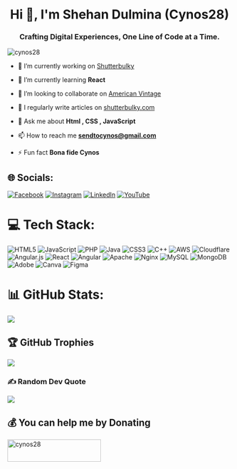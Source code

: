 <h1 align="center">Hi 👋, I'm Shehan Dulmina (Cynos28)</h1>

<h3 align="center">Crafting Digital Experiences, One Line of Code at a Time.</h3>

<p align="left"> <img src="https://komarev.com/ghpvc/?username=cynos28&label=Profile%20views&color=0e75b6&style=flat" alt="cynos28" /> </p>


- 🔭 I’m currently working on [Shutterbulky](shutterbulky.com)

- 🌱 I’m currently learning **React**

- 👯 I’m looking to collaborate on [American Vintage](myamericanvintage.com)

- 📝 I regularly write articles on [shutterbulky.com](shutterbulky.com)

- 💬 Ask me about **Html , CSS , JavaScript**

- 📫 How to reach me **sendtocynos@gmail.com**

- ⚡ Fun fact **Bona fide Cynos**


## 🌐 Socials:
[![Facebook](https://img.shields.io/badge/Facebook-%231877F2.svg?logo=Facebook&logoColor=white)](https://facebook.com/diagon.alley.501) [![Instagram](https://img.shields.io/badge/Instagram-%23E4405F.svg?logo=Instagram&logoColor=white)](https://instagram.com/shehan_dulmina_) [![LinkedIn](https://img.shields.io/badge/LinkedIn-%230077B5.svg?logo=linkedin&logoColor=white)](https://linkedin.com/in/shehandulmina) [![YouTube](https://img.shields.io/badge/YouTube-%23FF0000.svg?logo=YouTube&logoColor=white)](https://youtube.com/@coverdrive28) 


# 💻 Tech Stack:
![HTML5](https://img.shields.io/badge/html5-%23E34F26.svg?style=flat&logo=html5&logoColor=white) ![JavaScript](https://img.shields.io/badge/javascript-%23323330.svg?style=flat&logo=javascript&logoColor=%23F7DF1E) ![PHP](https://img.shields.io/badge/php-%23777BB4.svg?style=flat&logo=php&logoColor=white) ![Java](https://img.shields.io/badge/java-%23ED8B00.svg?style=flat&logo=openjdk&logoColor=white) ![CSS3](https://img.shields.io/badge/css3-%231572B6.svg?style=flat&logo=css3&logoColor=white) ![C++](https://img.shields.io/badge/c++-%2300599C.svg?style=flat&logo=c%2B%2B&logoColor=white) ![AWS](https://img.shields.io/badge/AWS-%23FF9900.svg?style=flat&logo=amazon-aws&logoColor=white) ![Cloudflare](https://img.shields.io/badge/Cloudflare-F38020?style=flat&logo=Cloudflare&logoColor=white) ![Angular.js](https://img.shields.io/badge/angular.js-%23E23237.svg?style=flat&logo=angularjs&logoColor=white) ![React](https://img.shields.io/badge/react-%2320232a.svg?style=flat&logo=react&logoColor=%2361DAFB) ![Angular](https://img.shields.io/badge/angular-%23DD0031.svg?style=flat&logo=angular&logoColor=white) ![Apache](https://img.shields.io/badge/apache-%23D42029.svg?style=flat&logo=apache&logoColor=white) ![Nginx](https://img.shields.io/badge/nginx-%23009639.svg?style=flat&logo=nginx&logoColor=white) ![MySQL](https://img.shields.io/badge/mysql-%2300000f.svg?style=flat&logo=mysql&logoColor=white) ![MongoDB](https://img.shields.io/badge/MongoDB-%234ea94b.svg?style=flat&logo=mongodb&logoColor=white) ![Adobe](https://img.shields.io/badge/adobe-%23FF0000.svg?style=flat&logo=adobe&logoColor=white) ![Canva](https://img.shields.io/badge/Canva-%2300C4CC.svg?style=flat&logo=Canva&logoColor=white) ![Figma](https://img.shields.io/badge/figma-%23F24E1E.svg?style=flat&logo=figma&logoColor=white)

# 📊 GitHub Stats:

![](https://github-readme-streak-stats.herokuapp.com/?user=cynos28&theme=dark&hide_border=true)<br/>


## 🏆 GitHub Trophies
![](https://github-profile-trophy.vercel.app/?username=cynos28&theme=radical&no-frame=false&no-bg=true&margin-w=4)

### ✍️ Random Dev Quote
![](https://quotes-github-readme.vercel.app/api?type=horizontal&theme=radical)


## 💰 You can help me by Donating
<p><a href="https://www.buymeacoffee.com/cynos28"> <img align="left" src="https://cdn.buymeacoffee.com/buttons/v2/default-yellow.png" height="50" width="210" alt="cynos28" /></a></p><br><br>
